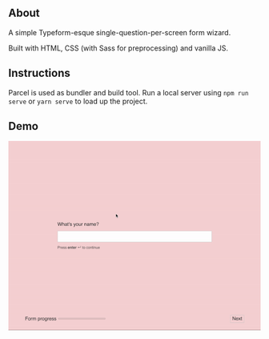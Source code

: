 ## About

A simple Typeform-esque single-question-per-screen form wizard.

Built with HTML, CSS (with Sass for preprocessing) and vanilla JS.

## Instructions

Parcel is used as bundler and build tool. Run a local server using ``` npm run serve ``` or ``` yarn serve ``` to load up the project.

## Demo
![Demo](form_demo.gif)